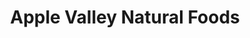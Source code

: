---
title: "Apple Valley Natural Foods"
url: /la-porte/apple-valley-natural-foods/
shop: Bioladen
---